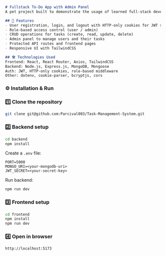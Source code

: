 ````markdown
# Fullstack To-Do App with Admin Panel
A pet project built to demonstrate the usage of learned full-stack development concepts, including authentication, role-based access control, and CRUD operations for tasks.

## 🚀 Features
- User registration, login, and logout with HTTP-only cookies for JWT storage
- Role-based access control (user / admin)
- CRUD operations for tasks (create, read, update, delete)
- Admin panel to manage users and their tasks
- Protected API routes and frontend pages
- Responsive UI with TailwindCSS

## 🛠 Technologies Used
Frontend: React, React Router, Axios, TailwindCSS  
Backend: Node.js, Express.js, MongoDB, Mongoose  
Auth: JWT, HTTP-only cookies, role-based middleware  
Other: dotenv, cookie-parser, bcryptjs, cors  
````
### ⚙️ Installation & Run

### 1️⃣ Clone the repository
```bash
git clone git@github.com:Parcival003/Task-Management-System.git
```

### 2️⃣ Backend setup

```bash
cd backend
npm install
```

Create a `.env` file:

```env
PORT=5000
MONGO_URI=<your-mongodb-uri>
JWT_SECRET=<your-secret-key>
```

Run backend:

```bash
npm run dev
```

### 3️⃣ Frontend setup

```bash
cd frontend
npm install
npm run dev
```

### 4️⃣ Open in browser

```
http://localhost:5173
```

